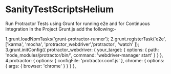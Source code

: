 # SanityTestScriptsHelium
Run Protractor Tests using Grunt for running e2e  and for Continuous Integration
In the Project Grunt.js add the following:-

1.grunt.loadNpmTasks('grunt-protractor-runner');
2.grunt.registerTask('e2e', ['karma', 'mocha',  'protractor_webdriver','protractor', 'watch' ]);
3.grunt.initConfig({
    protractor_webdriver: {
        your_target: {
            options: {
                path: 'node_modules/protractor/bin/',
                command: 'webdriver-manager start'
            }
        }
    }, 
4.protractor: {
      options: {
        configFile: 'protractor.conf.js'
      },
      chrome: {
        options: {
          args: {
            browser: 'chrome'
          }
        }
      }
    },
